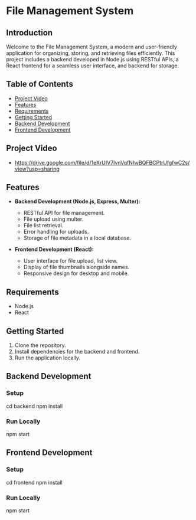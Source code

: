 # File Management System

## Introduction

Welcome to the File Management System, a modern and user-friendly application for organizing, storing, and retrieving files efficiently. This project includes a backend developed in Node.js using RESTful APIs, a React frontend for a seamless user interface, and backend for storage.

## Table of Contents

- [Project Video](#Project-Video)
- [Features](#features)
- [Requirements](#requirements)
- [Getting Started](#getting-started)
- [Backend Development](#backend-development)
- [Frontend Development](#frontend-development)

## Project Video

- https://drive.google.com/file/d/1eXrUIV7IvnVqfNhvBQFBCPtrUfgfwC2s/view?usp=sharing

## Features

- **Backend Development (Node.js, Express, Multer):**
  - RESTful API for file management.
  - File upload using multer.
  - File list retrieval.
  - Error handling for uploads.
  - Storage of file metadata in a local database.

- **Frontend Development (React):**
  - User interface for file upload, list view.
  - Display of file thumbnails alongside names.
  - Responsive design for desktop and mobile.

## Requirements

- Node.js
- React

## Getting Started

1. Clone the repository.
2. Install dependencies for the backend and frontend.
3. Run the application locally.

## Backend Development

### Setup

cd backend
npm install

### Run Locally

npm start

## Frontend Development

### Setup

cd frontend
npm install

### Run Locally

npm start

